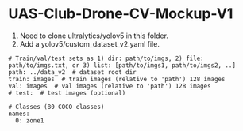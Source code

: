 ﻿# UAS-Club-Drone-CV-Mockup-V1

1. Need to clone ultralytics/yolov5 in this folder.
2. Add a yolov5/custom_dataset_v2.yaml file.
```
# Train/val/test sets as 1) dir: path/to/imgs, 2) file: path/to/imgs.txt, or 3) list: [path/to/imgs1, path/to/imgs2, ..]
path: ../data_v2  # dataset root dir
train: images  # train images (relative to 'path') 128 images
val: images  # val images (relative to 'path') 128 images
# test:  # test images (optional)

# Classes (80 COCO classes)
names:
  0: zone1
```
